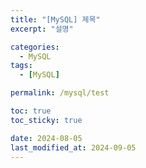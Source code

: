 ```yaml
---
title: "[MySQL] 제목"
excerpt: "설명"

categories:
  - MySQL
tags:
  - [MySQL]

permalink: /mysql/test

toc: true
toc_sticky: true

date: 2024-08-05
last_modified_at: 2024-09-05
---
```


